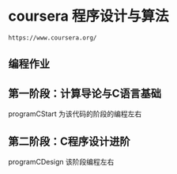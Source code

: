 #  coursera 程序设计与算法
    https://www.coursera.org/
## 编程作业
## 第一阶段：计算导论与C语言基础
   programCStart 为该代码的阶段的编程左右
## 第二阶段：C程序设计进阶
   programCDesign  该阶段编程左右
   

